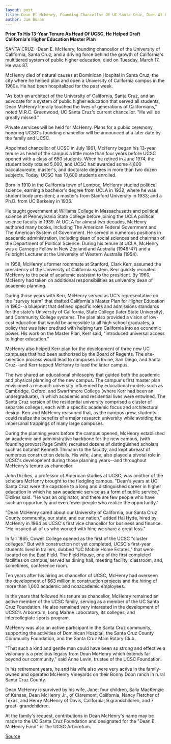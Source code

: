 ```yaml
---
layout: post
title: Dean E. McHenry, Founding Chancellor Of UC Santa Cruz, Dies At 87
author: Jim Burns
---
```


**Prior To His 13-Year Tenure As Head Of UCSC, He Helped Draft California's Higher Education Master Plan**

SANTA CRUZ--Dean E. McHenry, founding chancellor of the University of  California, Santa Cruz, and a driving force behind the growth of California's  multitiered system of public higher education, died on Tuesday, March 17. He  was 87.

McHenry died of natural causes at Dominican Hospital in Santa Cruz, the  city where he helped plan and open a University of California campus in the  1960s. He had been hospitalized for the past week.

"As both an architect of the University of California, Santa Cruz, and an  advocate for a system of public higher education that served all students,  Dean McHenry literally touched the lives of generations of Californians,"  noted M.R.C. Greenwood, UC Santa Cruz's current chancellor. "He will be  greatly missed."

Private services will be held for McHenry. Plans for a public ceremony  honoring UCSC's founding chancellor will be announced at a later date by the  family and UCSC.

Appointed chancellor of UCSC in July 1961, McHenry began his 13-year  tenure as head of the campus a little more than four years before UCSC  opened with a class of 650 students. When he retired in June 1974, the  student body totaled 5,000, and UCSC had awarded some 4,800  baccalaureate, master's, and doctorate degrees in more than two dozen  subjects. Today, UCSC has 10,600 students enrolled.

Born in 1910 in the California town of Lompoc, McHenry studied political  science, earning a bachelor's degree from UCLA in 1932, where he was  student body president; a master's from  Stanford University in 1933; and a Ph.D. from UC Berkeley in 1936.

He taught government at Williams College in Massachusetts and political  science at Pennsylvania State College before joining the UCLA political  science faculty in 1939. At UCLA for almost two decades, McHenry authored  many books, including The American Federal Government and The American  System of Government. He served in numerous positions in academic  administration, including dean of social sciences and chairman of the  Department of Political Science. During his tenure at UCLA, McHenry was a  Carnegie Fellow in New Zealand and Australia (1946-47) and a Fulbright  Lecturer at the University of Western Australia (1954).

In 1958, McHenry's former roommate at Stanford, Clark Kerr, assumed the  presidency of the University of California system. Kerr quickly recruited  McHenry to the post of academic assistant to the president. By 1960,  McHenry had taken on additional responsibilities as university dean of  academic planning.

During those years with Kerr, McHenry served as UC's representative on  the "survey team" that drafted California's Master Plan for Higher Education  in 1960--a blueprint that defined specific roles and admissions standards  for the state's University of California, State College (later State  University), and Community College systems. The plan also provided a vision  of low-cost education that would be accessible to all high school graduates,  a policy that was later credited with helping turn California into an  economic power. His work on the Master Plan, Kerr said, "introduced  universal access to higher education."

McHenry also helped Kerr plan for the development of three new UC  campuses that had been authorized by the Board of Regents. The site- selection process would lead to campuses in Irvine, San Diego, and Santa  Cruz--and Kerr tapped McHenry to lead the latter campus.

The two shared an educational philosophy that guided both the academic  and physical planning of the new campus. The campus's first master plan  envisioned a research university influenced by educational models such as  Cambridge, Oxford, and Swarthmore College (where Kerr had been an  undergraduate), in which academic and residential lives were entwined. The  Santa Cruz version of the residential university comprised a cluster of  separate colleges, each with a specific academic focus and architectural  design. Kerr and McHenry reasoned that, as the campus grew, students could  realize the benefits of a major research university while avoiding the  impersonal trappings of many large campuses.

During the planning years before the campus opened, McHenry established  an academic and administrative backbone for the new campus, (with  founding provost Page Smith) recruited dozens of distinguished scholars  such as botanist Kenneth Thimann to the faculty, and kept abreast of  numerous construction details. His wife, Jane, also played a pivotal role in  UCSC's development during those planning years--and throughout McHenry's  tenure as chancellor.

John Dizikes, a professor of American studies at UCSC, was another of  the scholars McHenry brought to the fledgling campus. "Dean's years at UC  Santa Cruz were the capstone to a long and distinguished career in higher  education in which he saw academic service as a form of public service,"  Dizikes said. "He was an originator, and there are few people who have such  an opportunity and even fewer people who realize the opportunity."

"Dean McHenry cared about our University of California, our Santa Cruz  County community, our state, and our nation," added Hal Hyde, hired by  McHenry in 1964 as UCSC's first vice chancellor for business and finance.  "He inspired all of us who worked with him; we share a great loss."

In fall 1965, Cowell College opened as the first of the UCSC "cluster  colleges." But with construction not yet completed, UCSC's first-year  students lived in trailers, dubbed "UC Mobile Home Estates," that were  located on the East Field. The Field House, one of the first completed  facilities on campus, served as dining hall, meeting facility, classroom, and,  sometimes, conference room.

Ten years after his hiring as chancellor of UCSC, McHenry had overseen  the development of $63 million in construction projects and the hiring of  more than 1,000 academic and nonacademic employees.

In the years that followed his tenure as chancellor, McHenry remained an  active member of the UCSC family, serving as a member of the UC Santa Cruz  Foundation. He also remained very interested in the development of UCSC's  Arboretum, Long Marine Laboratory, its colleges, and intercollegiate sports  program.

McHenry was also an active participant in the Santa Cruz community,  supporting the activities of Dominican Hospital, the Santa Cruz County  Community Foundation, and the Santa Cruz Main Rotary Club.

"That such a kind and gentle man could have been so strong and effective a  visionary is a precious legacy from Dean McHenry which extends far beyond  our community," said Anne Levin, trustee of the UCSC Foundation.

In his retirement years, he and his wife also were very active in the  family-owned and operated McHenry Vineyards on their Bonny Doon ranch in  rural Santa Cruz County.

Dean McHenry is survived by his wife, Jane; four children, Sally MacKenzie  of Kansas, Dean McHenry Jr., of Claremont, California, Nancy Fletcher of  Texas, and Henry McHenry of Davis, California; 9 grandchildren, and 7 great- grandchildren.

At the family's request, contributions in Dean McHenry's name may be  made to the UC Santa Cruz Foundation and designated for the "Dean E.  McHenry Fund" or the UCSC Arboretum.

[Source](http://www1.ucsc.edu/news_events/press_releases/archive/97-98/03-98/031798-Founding_UCSC_chanc.html "Permalink to 031798-Founding_UCSC_chanc")
